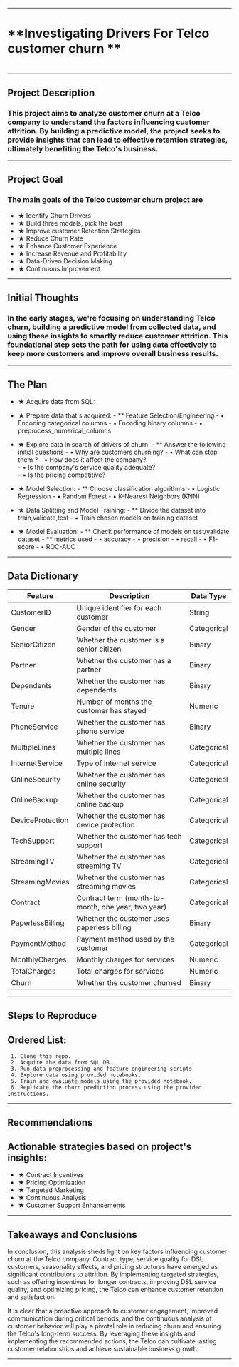 --------------------------------------------------------------------------------------------------------------------------------------------------------------------------------------------------------------------------------------------------------------------------------------------------------------------------------------------------
#                                                                                                                                                                      #
# **Investigating Drivers For Telco customer churn **                                               
#                                                                                                                                                                      # 
--------------------------------------------------------------------------------------------------------------------------------------------------------------------------------------------------------------------------------------------------------------------------------------------------------------------------------------------------

## **Project Description** 

### This project aims to analyze customer churn at a Telco company to understand the factors influencing customer attrition. By building a predictive model, the project seeks to provide insights that can lead to effective retention strategies, ultimately benefiting the Telco's business.
-------------------------------------------------------------------------------------------------------------------------------------------------------------------------

## **Project Goal** 

###  The main goals of the Telco customer churn project are
  - &#9733; Identify Churn Drivers 
  - &#9733; Build three models, pick the best
  - &#9733; Improve customer Retention Strategies
  - &#9733; Reduce Churn Rate
  - &#9733; Enhance Customer Experience
  - &#9733; Increase Revenue and Profitability
  - &#9733; Data-Driven Decision Making
  - &#9733; Continuous Improvement

-------------------------------------------------------------------------------------------------------------------------------------------------------------------------


## **Initial Thoughts**

### In the early stages, we're focusing on understanding Telco churn, building a predictive model from collected data, and using these insights to smartly reduce customer attrition. This foundational step sets the path for using data effectively to keep more customers and improve overall business results.
-------------------------------------------------------------------------------------------------------------------------------------------------------------------------


## **The Plan** 

- &#9733; Acquire data from SQL:
- &#9733; Prepare data that's acquired:
       - ** Feature Selection/Engineering
           - &#9642; Encoding categorical columns
           - &#9642; Encoding binary columns
           - &#9642; preprocess_numerical_columns
- &#9733; Explore data in search of drivers of churn:
      - **  Answer the following initial questions
           - &#9642; Why are customers churning?
           - &#9642; What can stop them ?
           - &#9642; How does it affect the company?  
           - &#9642; Is the company's service quality adequate?  
           - &#9642; Is the pricing competitive?

- &#9733; Model Selection:
      - **  Choose classification algorithms 
           - &#9642; Logistic Regression
           - &#9642; Random Forest
           - &#9642; K-Nearest Neighbors (KNN)
- &#9733; Data Splitting and Model Training:
      - **  Divide the dataset into train,validate,test 
           - &#9642; Train chosen models on training dataset             
- &#9733; Model Evaluation:
      - **  Check performance of models on test/validate dataset
      - **  metrics used 
                - &#9642; accuracy
                - &#9642; precision
                - &#9642; recall
                - &#9642; F1-score
                - &#9642; ROC-AUC

-------------------------------------------------------------------------------------------------------------------------------------------------------------------------


## **Data Dictionary** 




| Feature          | Description                                       | Data Type  |
|------------------|---------------------------------------------------|------------|
| CustomerID       | Unique identifier for each customer              | String     |
| Gender           | Gender of the customer                           | Categorical|
| SeniorCitizen    | Whether the customer is a senior citizen         | Binary     |
| Partner          | Whether the customer has a partner              | Binary     |
| Dependents       | Whether the customer has dependents             | Binary     |
| Tenure           | Number of months the customer has stayed        | Numeric    |
| PhoneService     | Whether the customer has phone service          | Binary     |
| MultipleLines    | Whether the customer has multiple lines         | Categorical|
| InternetService  | Type of internet service                        | Categorical|
| OnlineSecurity   | Whether the customer has online security        | Categorical|
| OnlineBackup     | Whether the customer has online backup          | Categorical|
| DeviceProtection | Whether the customer has device protection     | Categorical|
| TechSupport      | Whether the customer has tech support          | Categorical|
| StreamingTV      | Whether the customer has streaming TV          | Categorical|
| StreamingMovies  | Whether the customer has streaming movies      | Categorical|
| Contract         | Contract term (month-to-month, one year, two year)| Categorical|
| PaperlessBilling | Whether the customer uses paperless billing    | Binary     |
| PaymentMethod    | Payment method used by the customer            | Categorical|
| MonthlyCharges   | Monthly charges for services                   | Numeric    |
| TotalCharges     | Total charges for services                     | Numeric    |
| Churn            | Whether the customer churned                   | Binary     |


-------------------------------------------------------------------------------------------------------------------------------------------------------------------------


## **Steps to Reproduce** 

## Ordered List:
     1. Clone this repo.
     2. Acquire the data from SQL DB.
     3. Run data preprocessing and feature engineering scripts
     4. Explore data using provided notebooks.
     5. Train and evaluate models using the provided notebook.
     6. Replicate the churn prediction process using the provided instructions.

-------------------------------------------------------------------------------------------------------------------------------------------------------------------------


## **Recommendations**

## Actionable strategies based on project's insights:
- &#9733; Contract Incentives
- &#9733; Pricing Optimization
- &#9733; Targeted Marketing
- &#9733; Continuous Analysis
- &#9733; Customer Support Enhancements

-------------------------------------------------------------------------------------------------------------------------------------------------------------------------


## **Takeaways and Conclusions** 

In conclusion, this analysis sheds light on key factors influencing customer churn at the Telco company. Contract type, service quality for DSL customers, seasonality effects, and pricing structures have emerged as significant contributors to attrition. By implementing targeted strategies, such as offering incentives for longer contracts, improving DSL service quality, and optimizing pricing, the Telco can enhance customer retention and satisfaction.

It is clear that a proactive approach to customer engagement, improved communication during critical periods, and the continuous analysis of customer behavior will play a pivotal role in reducing churn and ensuring the Telco's long-term success. By leveraging these insights and implementing the recommended actions, the Telco can cultivate lasting customer relationships and achieve sustainable business growth.

-------------------------------------------------------------------------------------------------------------------------------------------------------------------------


